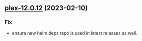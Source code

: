 

## [plex-12.0.12](https://github.com/truecharts/charts/compare/plex-12.0.11...plex-12.0.12) (2023-02-10)

### Fix

- ensure new helm deps repo is used in latest releases as well.
  
  
